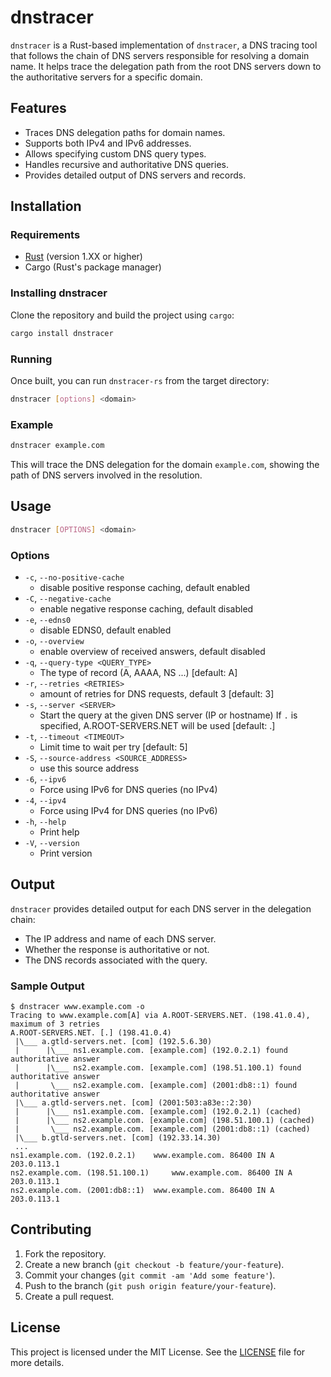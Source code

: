 
# dnstracer

`dnstracer` is a Rust-based implementation of `dnstracer`, a DNS tracing tool that follows the chain of DNS servers responsible for resolving a domain name. It helps trace the delegation path from the root DNS servers down to the authoritative servers for a specific domain.

## Features

- Traces DNS delegation paths for domain names.
- Supports both IPv4 and IPv6 addresses.
- Allows specifying custom DNS query types.
- Handles recursive and authoritative DNS queries.
- Provides detailed output of DNS servers and records.

## Installation

### Requirements

- [Rust](https://www.rust-lang.org/tools/install) (version 1.XX or higher)
- Cargo (Rust's package manager)

### Installing dnstracer

Clone the repository and build the project using `cargo`:

```bash
cargo install dnstracer
```

### Running

Once built, you can run `dnstracer-rs` from the target directory:

```bash
dnstracer [options] <domain>
```

### Example

```bash
dnstracer example.com
```

This will trace the DNS delegation for the domain `example.com`, showing the path of DNS servers involved in the resolution.

## Usage

```bash
dnstracer [OPTIONS] <domain>
```

### Options

- `-c`, `--no-positive-cache`
  - disable positive response caching, default enabled
- `-C`, `--negative-cache`
  - enable negative response caching, default disabled
- `-e`, `--edns0`
  - disable EDNS0, default enabled
- `-o`, `--overview`
  - enable overview of received answers, default disabled
- `-q`, `--query-type <QUERY_TYPE>`
  - The type of record (A, AAAA, NS ...) [default: A]
- `-r`, `--retries <RETRIES>`
  - amount of retries for DNS requests, default 3 [default: 3]
- `-s`, `--server <SERVER>`
  - Start the query at the given DNS server (IP or hostname) If `.` is specified, A.ROOT-SERVERS.NET will be used [default: .]
- `-t`, `--timeout <TIMEOUT>`
  - Limit time to wait per try [default: 5]
- `-S`, `--source-address <SOURCE_ADDRESS>`
  - use this source address
- `-6`, `--ipv6`
  - Force using IPv6 for DNS queries (no IPv4)
- `-4`, `--ipv4`
  - Force using IPv4 for DNS queries (no IPv6)
- `-h`, `--help`
  - Print help
- `-V`, `--version`
  - Print version

## Output

`dnstracer` provides detailed output for each DNS server in the delegation chain:

- The IP address and name of each DNS server.
- Whether the response is authoritative or not.
- The DNS records associated with the query.

### Sample Output

```text
$ dnstracer www.example.com -o              
Tracing to www.example.com[A] via A.ROOT-SERVERS.NET. (198.41.0.4), maximum of 3 retries
A.ROOT-SERVERS.NET. [.] (198.41.0.4)
 |\___ a.gtld-servers.net. [com] (192.5.6.30)
 |      |\___ ns1.example.com. [example.com] (192.0.2.1) found authoritative answer
 |      |\___ ns2.example.com. [example.com] (198.51.100.1) found authoritative answer
 |       \___ ns2.example.com. [example.com] (2001:db8::1) found authoritative answer
 |\___ a.gtld-servers.net. [com] (2001:503:a83e::2:30)
 |      |\___ ns1.example.com. [example.com] (192.0.2.1) (cached)
 |      |\___ ns2.example.com. [example.com] (198.51.100.1) (cached)
 |       \___ ns2.example.com. [example.com] (2001:db8::1) (cached)
 |\___ b.gtld-servers.net. [com] (192.33.14.30)
 ...
ns1.example.com. (192.0.2.1) 	www.example.com. 86400 IN A 203.0.113.1
ns2.example.com. (198.51.100.1) 	www.example.com. 86400 IN A 203.0.113.1
ns2.example.com. (2001:db8::1) 	www.example.com. 86400 IN A 203.0.113.1
```

## Contributing

1. Fork the repository.
2. Create a new branch (`git checkout -b feature/your-feature`).
3. Commit your changes (`git commit -am 'Add some feature'`).
4. Push to the branch (`git push origin feature/your-feature`).
5. Create a pull request.

## License

This project is licensed under the MIT License. See the [LICENSE](LICENSE) file for more details.
